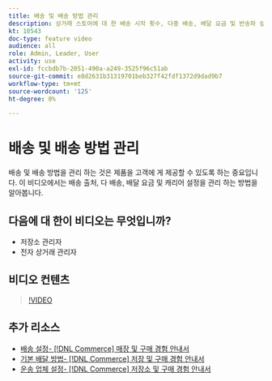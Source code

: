 ```yaml
---
title: 배송 및 배송 방법 관리
description: 상거래 스토어에 대 한 배송 시작 횟수, 다중 배송, 배달 요금 및 반송파 설정을 구성 하는 방법에 대해 알아보십시오.
kt: 10543
doc-type: feature video
audience: all
role: Admin, Leader, User
activity: use
exl-id: fccbdb7b-2051-490a-a249-3525f96c51ab
source-git-commit: e8d2631b31319701beb327f42fdf1372d9dad9b7
workflow-type: tm+mt
source-wordcount: '125'
ht-degree: 0%

---
```


# 배송 및 배송 방법 관리

배송 및 배송 방법을 관리 하는 것은 제품을 고객에 게 제공할 수 있도록 하는 중요입니다. 이 비디오에서는 배송 출처, 다 배송, 배달 요금 및 캐리어 설정을 관리 하는 방법을 알아봅니다.

## 다음에 대 한이 비디오는 무엇입니까?

- 저장소 관리자
- 전자 상거래 관리자

## 비디오 컨텐츠

>[!VIDEO](https://video.tv.adobe.com/v/343658?quality=12&learn=on)

## 추가 리소스

- [배송 설정-  [!DNL Commerce]  매장 및 구매 경험 안내서](https://experienceleague.adobe.com/docs/commerce-admin/stores-sales/delivery/shipping-settings.html)
- [기본 배달 방법-  [!DNL Commerce]  저장 및 구매 경험 안내서](https://experienceleague.adobe.com/docs/commerce-admin/stores-sales/delivery/delivery.html#basic-delivery-methods)
- [운송 업체 설정-  [!DNL Commerce]  저장소 및 구매 경험 안내서](https://experienceleague.adobe.com/docs/commerce-admin/stores-sales/delivery/shipping-carriers/carriers.html)
